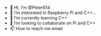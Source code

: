 - 👋 Hi, I’m @Peter614
- 👀 I’m interested in Raspberry Pi and C++...
- 🌱 I’m currently learning C++
- 💞️ I’m looking to collaborate on Pi and C++
- 📫 How to reach me email

<!---
Peter614/Peter614 is a ✨ special ✨ repository because its `README.md` (this file) appears on your GitHub profile.
You can click the Preview link to take a look at your changes.
--->
